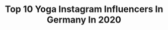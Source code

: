 ---
title: Top 10 Yoga Instagram Influencers In Germany In 2020
description: >-
  Find top yoga Instagram influencers in Germany in 2020. Most popular hashtags: #selflove #fitness #bodypositivity #metime.
platform: Instagram
profiles:
  - username: "jennykylie"
    fullname: >-
      Jenny Kylie
    location: "Germany"
    followers: 2199
    engagement: 2850
    commentsToLikes: 0.081601
    id: ck8t2bicvyujv0j78nywc21oy
    verified: false
    hashtags: "#vwcamper, #stayathome, #sensual, #welltraveled"
  - username: "inabatziakas"
    fullname: >-
      Yogalicious Köln
    location: "Germany"
    followers: 5948
    engagement: 1009
    commentsToLikes: 0.080763
    id: ck9wol00x5kmu0j78g125p4jq
    verified: false
    hashtags: "#halfmoon, #youareenough, #igyogafamily, #hamburg"
  - username: "selinasonko"
    fullname: >-
      Yoga | Motherhood | Health
    location: "Germany"
    followers: 2853
    engagement: 3499
    commentsToLikes: 0.075469
    id: ck9hcacazkhod0j78ivx734r6
    verified: false
    hashtags: "#whatawond, #feelsambers, #yogilife, #stroll"
  - username: "flyingengel"
    fullname: >-
      Daniela
    location: "Germany"
    followers: 2526
    engagement: 1661
    commentsToLikes: 0.121495
    id: ck5ciezv3sj6v0i117tu1vgt2
    verified: false
    hashtags: "#fliegenmitkind, #anydimunich, #frauen, #babyjunge"
  - username: "myveryown.journey"
    fullname: >-
      Yoga by AMBER
    location: "Germany"
    followers: 33236
    engagement: 339
    commentsToLikes: 0.081792
    id: ck15rldii8hna0i19ywi6cbdq
    verified: false
    hashtags: "#beanbrownie, #hempie, #smile, #muffin"
  - username: "sandra_von_zabiensky"
    fullname: >-
      Sandra von Zabiensky
    location: "Germany"
    followers: 7509
    engagement: 768
    commentsToLikes: 0.128156
    id: ck14hs0vebu6m0i192pbw5qzz
    verified: false
    hashtags: ""
  - username: "frau_bosse_"
    fullname: >-
      FRAU BOSSE | Juliane
    location: "Germany"
    followers: 9832
    engagement: 735
    commentsToLikes: 0.208310
    id: ck9h9n3xs954d0j78dwfqnzb2
    verified: false
    hashtags: "#girlswholift, #aovportraits, #realsimple, #etepetete"
  - username: "madymorrison"
    fullname: >-
      YOGA & FIT LIFESTYLE
    location: "Germany"
    followers: 367257
    engagement: 653
    commentsToLikes: 0.026971
    id: ck13bieknvk160i190slpq2el
    verified: false
    hashtags: "#stayhome, #homeoffice, #storyofmylife, #yogawithaview"
  - username: "nathalie.moves"
    fullname: >-
      Nat ✨ ONLINE YOGA COACH
    location: "Germany"
    followers: 10960
    engagement: 622
    commentsToLikes: 0.157281
    id: ck5btcbt4fpj10i1139axea01
    verified: false
    hashtags: "#bestbuddy, #yogatutorial, #doglover, #animallovers"
  - username: "dany.michalski.official"
    fullname: >-
      Dany Michalski
    location: "Germany"
    followers: 89441
    engagement: 214
    commentsToLikes: 0.054348
    id: ck5hog4m2pi300i11ctok4pf2
    verified: true
    hashtags: "#staycalm, #simplyme, #oceandays, #charityevents"
---